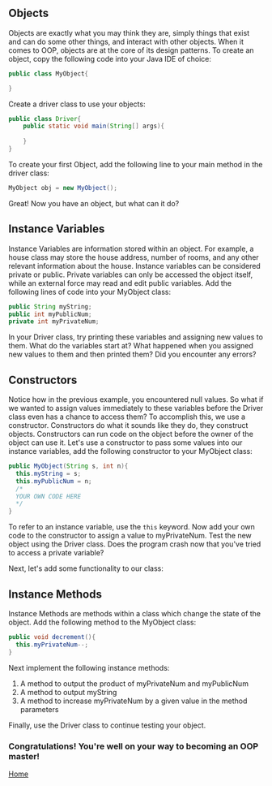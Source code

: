 ## Objects
Objects are exactly what you may think they are, simply things that exist and can do some other things, and interact with other objects.
When it comes to OOP, objects are at the core of its design patterns. To create an object, copy the following code into your Java IDE of choice:

```java
public class MyObject{

}
```

Create a driver class to use your objects:

```java
public class Driver{
    public static void main(String[] args){
    
    }
}
```

To create your first Object, add the following line to your main method in the driver class:

```java
MyObject obj = new MyObject();
```

Great! Now you have an object, but what can it do?

## Instance Variables
Instance Variables are information stored within an object. For example, a house class may store the house address, number of rooms, and any other relevant information about the house.
Instance variables can be considered private or public. Private variables can only be accessed the object itself, while an external force may read and edit public variables.
Add the following lines of code into your MyObject class:

```java
public String myString;
public int myPublicNum;
private int myPrivateNum;
```

In your Driver class, try printing these variables and assigning new values to them. What do the variables start at? What happened when you assigned new values to them and then printed them? Did you encounter any errors?

## Constructors
Notice how in the previous example, you encountered null values. So what if we wanted to assign values immediately to these variables before the Driver class even has a chance to access them?
To accomplish this, we use a constructor. Constructors do what it sounds like they do, they construct objects. Constructors can run code on the object before the owner of the object can use it.
Let's use a constructor to pass some values into our instance variables, add the following constructor to your MyObject class:

```java
public MyObject(String s, int n){
  this.myString = s;
  this.myPublicNum = n;
  /*
  YOUR OWN CODE HERE
  */
}
```

To refer to an instance variable, use the `this` keyword. Now add your own code to the constructor to assign a value to myPrivateNum. Test the new object using the Driver class. Does the program crash now that you've tried to access a private variable?

Next, let's add some functionality to our class:

## Instance Methods

Instance Methods are methods within a class which change the state of the object.
Add the following method to the MyObject class:

```java
public void decrement(){
  this.myPrivateNum--;
}
```

Next implement the following instance methods:

1. A method to output the product of myPrivateNum and myPublicNum
2. A method to output myString
3. A method to increase myPrivateNum by a given value in the method parameters

Finally, use the Driver class to continue testing your object.

### Congratulations! You're well on your way to becoming an OOP master!

[Home](../index.md)
